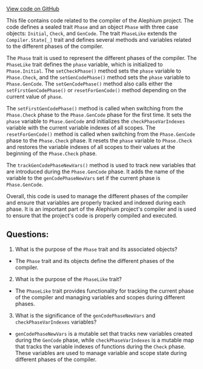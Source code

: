 [View code on GitHub](https://github.com/oxygenium/oxygenium/ralph/src/main/scala/org/oxygenium/ralph/Phase.scala)

This file contains code related to the compiler of the Alephium project. The code defines a sealed trait `Phase` and an object `Phase` with three case objects: `Initial`, `Check`, and `GenCode`. The trait `PhaseLike` extends the `Compiler.State[_]` trait and defines several methods and variables related to the different phases of the compiler.

The `Phase` trait is used to represent the different phases of the compiler. The `PhaseLike` trait defines the `phase` variable, which is initialized to `Phase.Initial`. The `setCheckPhase()` method sets the `phase` variable to `Phase.Check`, and the `setGenCodePhase()` method sets the `phase` variable to `Phase.GenCode`. The `setGenCodePhase()` method also calls either the `setFirstGenCodePhase()` or `resetForGenCode()` method depending on the current value of `phase`.

The `setFirstGenCodePhase()` method is called when switching from the `Phase.Check` phase to the `Phase.GenCode` phase for the first time. It sets the `phase` variable to `Phase.GenCode` and initializes the `checkPhaseVarIndexes` variable with the current variable indexes of all scopes. The `resetForGenCode()` method is called when switching from the `Phase.GenCode` phase to the `Phase.Check` phase. It resets the `phase` variable to `Phase.Check` and restores the variable indexes of all scopes to their values at the beginning of the `Phase.Check` phase.

The `trackGenCodePhaseNewVars()` method is used to track new variables that are introduced during the `Phase.GenCode` phase. It adds the name of the variable to the `genCodePhaseNewVars` set if the current phase is `Phase.GenCode`.

Overall, this code is used to manage the different phases of the compiler and ensure that variables are properly tracked and indexed during each phase. It is an important part of the Alephium project's compiler and is used to ensure that the project's code is properly compiled and executed.
## Questions: 
 1. What is the purpose of the `Phase` trait and its associated objects?
- The `Phase` trait and its objects define the different phases of the compiler.
2. What is the purpose of the `PhaseLike` trait?
- The `PhaseLike` trait provides functionality for tracking the current phase of the compiler and managing variables and scopes during different phases.
3. What is the significance of the `genCodePhaseNewVars` and `checkPhaseVarIndexes` variables?
- `genCodePhaseNewVars` is a mutable set that tracks new variables created during the `GenCode` phase, while `checkPhaseVarIndexes` is a mutable map that tracks the variable indexes of functions during the `Check` phase. These variables are used to manage variable and scope state during different phases of the compiler.